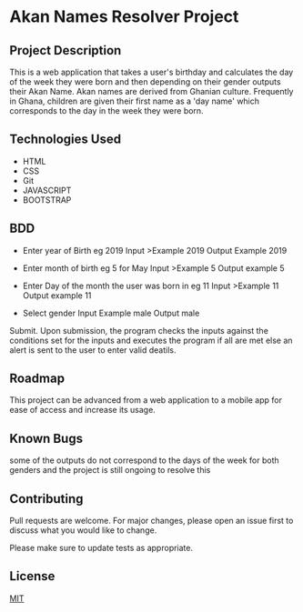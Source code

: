 # Akan Names Resolver Project

## Project Description
This is a web application that takes a user's birthday and calculates the day of the week they were born and then depending on their gender outputs their Akan Name. 
Akan names are derived from Ghanian culture. Frequently in Ghana, children are given their first name as a 'day name' which corresponds to the day in the week they were born.

## Technologies Used
- HTML  
- CSS  
- Git  
- JAVASCRIPT  
- BOOTSTRAP  

## BDD
- Enter year of Birth eg 2019 Input >Example 2019 Output Example 2019

- Enter month of birth eg 5 for May Input >Example 5 Output example 5

- Enter Day of the month the user was born in eg 11 Input >Example 11 Output example 11

- Select gender Input Example male Output male

Submit. Upon submission, the program checks the inputs against the conditions set for the inputs and executes the program if all are met else an alert is sent to the user to enter valid deatils.


## Roadmap

This project can be advanced from a web application to a mobile app for ease of access and increase its usage.

## Known Bugs

some of the outputs do not correspond to the days of the week for both genders and the project is still ongoing to resolve this

## Contributing

Pull requests are welcome. For major changes, please open an issue first
to discuss what you would like to change.

Please make sure to update tests as appropriate.

## License

[MIT](https://choosealicense.com/licenses/mit/)